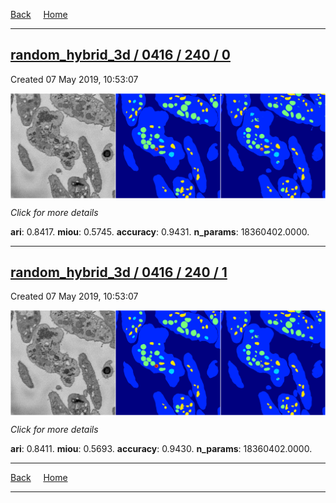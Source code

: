 
[Back](..)&nbsp;&nbsp;&nbsp;&nbsp;&nbsp;[Home](https://leapmanlab.github.io/snapshots)

---

<div class="summary"><a href="0"><h2>random_hybrid_3d / 0416 / 240 / 0</h2></a><p>Created 07 May 2019, 10:53:07
</p><a href="0"><img src="0/media/summary.png" align="center"></a><p>
<i>Click for more details</i>
</p></div>

**ari**: 0.8417. **miou**: 0.5745. **accuracy**: 0.9431. **n_params**: 18360402.0000. 

---

<div class="summary"><a href="1"><h2>random_hybrid_3d / 0416 / 240 / 1</h2></a><p>Created 07 May 2019, 10:53:07
</p><a href="1"><img src="1/media/summary.png" align="center"></a><p>
<i>Click for more details</i>
</p></div>

**ari**: 0.8411. **miou**: 0.5693. **accuracy**: 0.9430. **n_params**: 18360402.0000. 

---

[Back](..)&nbsp;&nbsp;&nbsp;&nbsp;&nbsp;[Home](https://leapmanlab.github.io/snapshots)

---